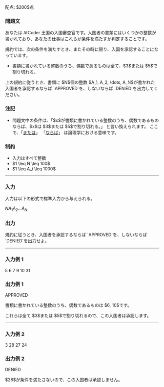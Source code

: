 
<div>

<span>

<span>

<p>
配点: $200$点
</p>

<div>

<section>

### **問題文**

<p>
あなたは AtCoder 王国の入国審査官です。入国者の書類にはいくつかの整数が書かれており、あなたの仕事はこれらが条件を満たすか判定することです。
</p>

<p>
規約では、次の条件を満たすとき、またその時に限り、入国を承認することになっています。
</p>

<ul>

<li>
書類に書かれている整数のうち、偶数であるものは全て、$3$または $5$で割り切れる。
</li>

</ul>

<p>
上の規約に従うとき、書類に $N$個の整数 $A_1, A_2, \dots, A_N$が書かれた入国者を承認するならば `APPROVED`を、しないならば `DENIED`を出力してください。
</p>

</section>

</div>

<div>

<section>

### **注記**

<ul>

<li>
問題文中の条件は、「$x$が書類に書かれている整数のうち、偶数であるものならば、$x$は $3$または $5$で割り切れる。」 と言い換えられます。
ここで、「<a href="https://ja.wikipedia.org/wiki/%E8%AB%96%E7%90%86%E5%92%8C">または</a>」 「<a href="https://ja.wikipedia.org/wiki/%E8%AB%96%E7%90%86%E5%8C%85%E5%90%AB">ならば</a>」 は論理学における意味です。
</li>

</ul>

</section>

</div>

<div>

<section>

### **制約**

<ul>

<li>
入力はすべて整数
</li>

<li>
$1 \leq N \leq 100$
</li>

<li>
$1 \leq A_i \leq 1000$
</li>

</ul>

</section>

</div>

---

<div>

<div>

<section>

### **入力**

<p>
入力は以下の形式で標準入力から与えられる。
</p>

<div>

$N$$A_1$$A_2$$\dots$$A_N$
</div>

</section>

</div>

<div>

<section>

### **出力**

<p>
規約に従うとき、入国者を承認するならば `APPROVED`を、しないならば `DENIED`を出力せよ。
</p>

</section>

</div>

</div>

---

<div>

<section>

### **入力例 1**

<div>

5
6 7 9 10 31

</div>

</section>

</div>

<div>

<section>

### **出力例 1**

<div>

APPROVED

</div>

<p>
書類に書かれている整数のうち、偶数であるものは $6, 10$です。
</p>

<p>
これらは全て $3$または $5$で割り切れるので、この入国者は承認します。
</p>

</section>

</div>

---

<div>

<section>

### **入力例 2**

<div>

3
28 27 24

</div>

</section>

</div>

<div>

<section>

### **出力例 2**

<div>

DENIED

</div>

<p>
$28$が条件を満たさないので、この入国者は承認しません。
</p>

</section>

</div>

</span>

</span>

</div>
